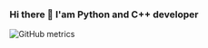 
### Hi there 👋 I'am Python and C++ developer


![GitHub metrics](https://metrics.lecoq.io/KVGribko) 
<!--
[![Top Langs](https://github-readme-stats.vercel.app/api/top-langs/?username=KVGribko&layout=compact&hide=javascript,html,css)](https://github.com/anuraghazra/github-readme-stats) 

[![trophy](https://github-profile-trophy.vercel.app/?username=KVGribko&theme=monokai&rank=-S,-SS,-S&row=2&column=3)](https://github.com/ryo-ma/github-profile-trophy)

[![codewars](https://www.codewars.com/users/Mr_/badges/large)](https://www.codewars.com/users/username) 


[![Top Langs](https://github-readme-stats.vercel.app/api/top-langs/?username=KVGribko)](https://github.com/anuraghazra/github-readme-stats)

![](https://github-profile-summary-cards.vercel.app/api/cards/profile-details?username=KVGribko&theme=solarized_dark)

[![LeetCode stats](https://leetcode-stats-six.vercel.app/api?username=mrVilbi&theme=dark)](https://github.com/KnlnKS/leetcode-stats)


-->
